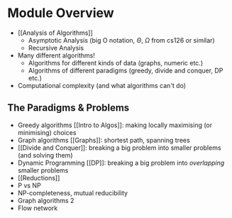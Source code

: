 # Module Overview

- [[Analysis of Algorithms]] 
	- Asymptotic Analysis (big O notation, $\Theta$, $\Omega$ from cs126 or similar)
	- Recursive Analysis
- Many different algorithms! 
	- Algorithms for different kinds of data (graphs, numeric etc.)
	- Algorithms of different paradigms (greedy, divide and conquer, DP etc.)
- Computational complexity (and what algorithms can't do)

## The Paradigms & Problems 

- Greedy algorithms [[Intro to Algos]]: making locally maximising (or minimising) choices 
- Graph algorithms [[Graphs]]: shortest path, spanning trees
- [[Divide and Conquer]]: breaking a big problem into smaller problems (and solving them)
- Dynamic Programming [[DP]]: breaking a big problem into *overlapping* smaller problems 
- [[Reductions]]
- P vs NP 
- NP-completeness, mutual reducibility 
- Graph algorithms 2
- Flow network